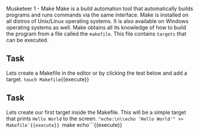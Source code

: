 Musketeer 1 - Make
Make is a build automation tool that automatically builds programs and runs commands via the same interface. Make is installed on all distros of Unix/Linux operating systems. It is also available on Windows operating systems as well. Make obtains all its knowledge of how to build the program from a file called the ```makefile```. This file contains ```targets``` that can be executed. 

## Task
Lets create a Makefile in the editor or by clicking the test below and add a target.
`touch Makefile`{{execute}}

## Task
Lets create our first target inside the Makefile. This will be a simple target that prints ```Hello World``` to the screen.
```"echo:\n\\echo 'Hello World'" >> Makefile`{{execute}}
```make echo```{{execute}}
